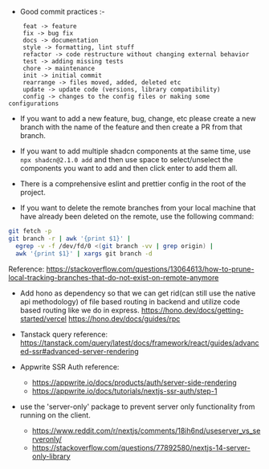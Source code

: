 - Good commit practices :-

```
    feat -> feature
    fix -> bug fix
    docs -> documentation
    style -> formatting, lint stuff
    refactor -> code restructure without changing external behavior
    test -> adding missing tests
    chore -> maintenance
    init -> initial commit
    rearrange -> files moved, added, deleted etc
    update -> update code (versions, library compatibility)
    config -> changes to the config files or making some configurations
```

- If you want to add a new feature, bug, change, etc please create a new branch with the name of the feature and then create a PR from that branch.
- If you want to add multiple shadcn components at the same time, use `npx shadcn@2.1.0 add` and then use space to select/unselect the components you want to add and then click enter to add them all.

- There is a comprehensive eslint and prettier config in the root of the project.

- If you want to delete the remote branches from your local machine that have already been deleted on the remote, use the following command:

```bash
git fetch -p
git branch -r | awk '{print $1}' |
  egrep -v -f /dev/fd/0 <(git branch -vv | grep origin) |
  awk '{print $1}' | xargs git branch -d

```

Reference: https://stackoverflow.com/questions/13064613/how-to-prune-local-tracking-branches-that-do-not-exist-on-remote-anymore

- Add hono as dependency so that we can get rid(can still use the native api methodology) of file based routing in backend and utilize code based routing like we do in express.
  https://hono.dev/docs/getting-started/vercel
  https://hono.dev/docs/guides/rpc

- Tanstack query reference: https://tanstack.com/query/latest/docs/framework/react/guides/advanced-ssr#advanced-server-rendering

- Appwrite SSR Auth reference:
  - https://appwrite.io/docs/products/auth/server-side-rendering
  - https://appwrite.io/docs/tutorials/nextjs-ssr-auth/step-1


- use the 'server-only' package to prevent server only functionality from running on the client. 
  - https://www.reddit.com/r/nextjs/comments/18ih6nd/useserver_vs_serveronly/
  - https://stackoverflow.com/questions/77892580/nextjs-14-server-only-library